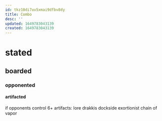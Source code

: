 ```yaml
---
id: tkz10di7uv5xmai9dfbv8dy
title: Combo
desc: ''
updated: 1649783043139
created: 1649783043139
---
```



# stated
## boarded
### opponented
#### artifacted
if opponents control 6+ artifacts:
  lore drakkis
  dockside exortionist
  chain of vapor
